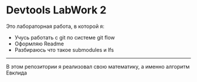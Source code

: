 # Devtools LabWork 2

Это лабораторная работа, в которой я:

+ Учусь работать с git по системе git flow
+ Оформляю Readme
+ Разбираюсь что такое submodules и lfs
____
В этом репозитории я реализовал свою математику, а именно алгоритм Евклида
